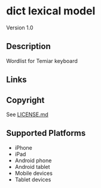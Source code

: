 dict lexical model
===================

Version 1.0

Description
-----------
Wordlist for Temiar keyboard

Links
-----

Copyright
---------
See [LICENSE.md](LICENSE.md)

Supported Platforms
-------------------
 * iPhone
 * iPad
 * Android phone
 * Android tablet
 * Mobile devices
 * Tablet devices

